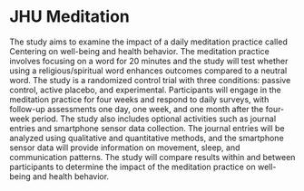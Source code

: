 # JHU Meditation
The study aims to examine the impact of a daily meditation practice called Centering on well-being and health behavior. The meditation practice involves focusing on a word for 20 minutes and the study will test whether using a religious/spiritual word enhances outcomes compared to a neutral word. The study is a randomized control trial with three conditions: passive control, active placebo, and experimental. Participants will engage in the meditation practice for four weeks and respond to daily surveys, with follow-up assessments one day, one week, and one month after the four-week period. The study also includes optional activities such as journal entries and smartphone sensor data collection. The journal entries will be analyzed using qualitative and quantitative methods, and the smartphone sensor data will provide information on movement, sleep, and communication patterns. The study will compare results within and between participants to determine the impact of the meditation practice on well-being and health behavior.
